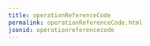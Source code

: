 ```yaml
---
title: operationReferenceCode
permalink: operationReferenceCode.html
jsonid: operationreferencecode
---
```

